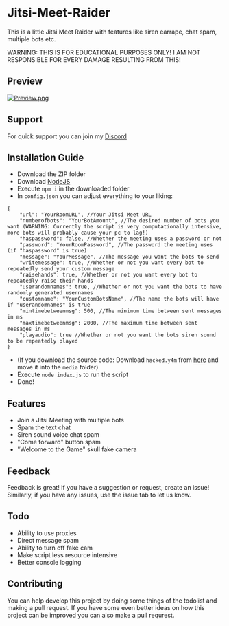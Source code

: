 # Jitsi-Meet-Raider
This is a little Jitsi Meet Raider with features like siren earrape, chat spam, multiple bots etc.

WARNING: THIS IS FOR EDUCATIONAL PURPOSES ONLY! I AM NOT RESPONSIBLE FOR EVERY DAMAGE RESULTING FROM THIS!

## Preview
[![Preview.png](https://img.youtube.com/vi/HJ_AXiK7gyo/0.jpg)](https://www.youtube.com/watch?v=HJ_AXiK7gyo)

## Support
For quick support you can join my [Discord](https://discord.gg/QQaWvMkFbs)

## Installation Guide
- Download the ZIP folder
- Download [NodeJS](https://nodejs.org/en/download/)
- Execute `npm i` in the downloaded folder
- In `config.json` you can adjust everything to your liking:
```
{
    "url": "YourRoomURL", //Your Jitsi Meet URL
    "numberofbots": "YourBotAmount", //The desired number of bots you want (WARNING: Currently the script is very computationally intensive, more bots will probably cause your pc to lag!)
    "haspassword": false, //Whether the meeting uses a password or not
    "password": "YourRoomPassword", //The password the meeting uses (if "haspassword" is true)
    "message": "YourMessage", //The message you want the bots to send
    "writemessage": true, //Whether or not you want every bot to repeatedly send your custom message
    "raisehands": true, //Whether or not you want every bot to repeatedly raise their hands
    "userandomnames": true, //Whether or not you want the bots to have randomly generated usernames
    "customname": "YourCustomBotsName", //The name the bots will have if "userandomnames" is true
    "mintimebetweenmsg": 500, //The minimum time between sent messages in ms
    "maxtimebetweenmsg": 2000, //The maximum time between sent messages in ms
    "playaudio": true //Whether or not you want the bots siren sound to be repeatedly played
}
```
- (If you download the source code: Download `hacked.y4m` from [here](https://anonfiles.com/X4z3D0w5u5/hacked_y4m) and move it into the `media` folder)
- Execute `node index.js` to run the script
- Done!

## Features
- Join a Jitsi Meeting with multiple bots
- Spam the text chat
- Siren sound voice chat spam
- "Come forward" button spam
- "Welcome to the Game" skull fake camera

## Feedback
Feedback is great! If you have a suggestion or request, create an issue! Similarly, if you have any issues, use the issue tab to let us know.

## Todo
- Ability to use proxies
- Direct message spam
- Ability to turn off fake cam
- Make script less resource intensive
- Better console logging

## Contributing
You can help develop this project by doing some things of the todolist and making a pull request. If you have some even better ideas on how this project can be improved you can also make a pull requrest.
